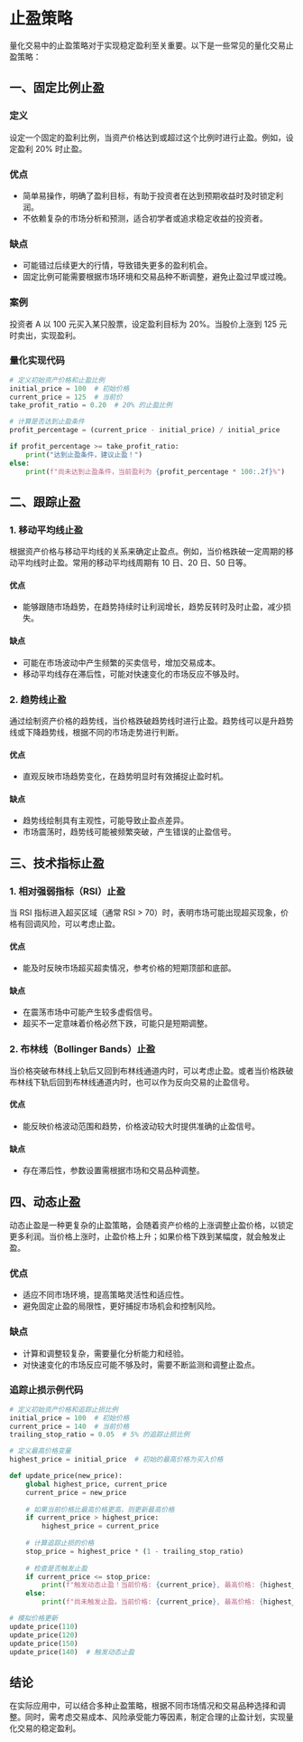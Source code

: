 # 止盈策略

量化交易中的止盈策略对于实现稳定盈利至关重要。以下是一些常见的量化交易止盈策略：

## 一、固定比例止盈

### 定义
设定一个固定的盈利比例，当资产价格达到或超过这个比例时进行止盈。例如，设定盈利 20% 时止盈。

### 优点
- 简单易操作，明确了盈利目标，有助于投资者在达到预期收益时及时锁定利润。
- 不依赖复杂的市场分析和预测，适合初学者或追求稳定收益的投资者。

### 缺点
- 可能错过后续更大的行情，导致错失更多的盈利机会。
- 固定比例可能需要根据市场环境和交易品种不断调整，避免止盈过早或过晚。

### 案例
投资者 A 以 100 元买入某只股票，设定盈利目标为 20%。当股价上涨到 125 元时卖出，实现盈利。

### 量化实现代码
```python
# 定义初始资产价格和止盈比例
initial_price = 100  # 初始价格
current_price = 125  # 当前价
take_profit_ratio = 0.20  # 20% 的止盈比例

# 计算是否达到止盈条件
profit_percentage = (current_price - initial_price) / initial_price

if profit_percentage >= take_profit_ratio:
    print("达到止盈条件，建议止盈！")
else:
    print(f"尚未达到止盈条件，当前盈利为 {profit_percentage * 100:.2f}%")
```

## 二、跟踪止盈

### 1. 移动平均线止盈
根据资产价格与移动平均线的关系来确定止盈点。例如，当价格跌破一定周期的移动平均线时止盈。常用的移动平均线周期有 10 日、20 日、50 日等。

#### 优点
- 能够跟随市场趋势，在趋势持续时让利润增长，趋势反转时及时止盈，减少损失。

#### 缺点
- 可能在市场波动中产生频繁的买卖信号，增加交易成本。
- 移动平均线存在滞后性，可能对快速变化的市场反应不够及时。

### 2. 趋势线止盈
通过绘制资产价格的趋势线，当价格跌破趋势线时进行止盈。趋势线可以是升趋势线或下降趋势线，根据不同的市场走势进行判断。

#### 优点
- 直观反映市场趋势变化，在趋势明显时有效捕捉止盈时机。

#### 缺点
- 趋势线绘制具有主观性，可能导致止盈点差异。
- 市场震荡时，趋势线可能被频繁突破，产生错误的止盈信号。

## 三、技术指标止盈

### 1. 相对强弱指标（RSI）止盈
当 RSI 指标进入超买区域（通常 RSI > 70）时，表明市场可能出现超买现象，价格有回调风险，可以考虑止盈。

#### 优点
- 能及时反映市场超买超卖情况，参考价格的短期顶部和底部。

#### 缺点
- 在震荡市场中可能产生较多虚假信号。
- 超买不一定意味着价格必然下跌，可能只是短期调整。

### 2. 布林线（Bollinger Bands）止盈
当价格突破布林线上轨后又回到布林线通道内时，可以考虑止盈。或者当价格跌破布林线下轨后回到布林线通道内时，也可以作为反向交易的止盈信号。

#### 优点
- 能反映价格波动范围和趋势，价格波动较大时提供准确的止盈信号。

#### 缺点
- 存在滞后性，参数设置需根据市场和交易品种调整。

## 四、动态止盈

动态止盈是一种更复杂的止盈策略，会随着资产价格的上涨调整止盈价格，以锁定更多利润。当价格上涨时，止盈价格上升；如果价格下跌到某幅度，就会触发止盈。

### 优点
- 适应不同市场环境，提高策略灵活性和适应性。
- 避免固定止盈的局限性，更好捕捉市场机会和控制风险。

### 缺点
- 计算和调整较复杂，需要量化分析能力和经验。
- 对快速变化的市场反应可能不够及时，需要不断监测和调整止盈点。

### 追踪止损示例代码
```python
# 定义初始资产价格和追踪止损比例
initial_price = 100  # 初始价格
current_price = 140  # 当前价格
trailing_stop_ratio = 0.05  # 5% 的追踪止损比例

# 定义最高价格变量
highest_price = initial_price  # 初始的最高价格为买入价格

def update_price(new_price):
    global highest_price, current_price
    current_price = new_price
    
    # 如果当前价格比最高价格更高，则更新最高价格
    if current_price > highest_price:
        highest_price = current_price
    
    # 计算追踪止损的价格
    stop_price = highest_price * (1 - trailing_stop_ratio)
    
    # 检查是否触发止盈
    if current_price <= stop_price:
        print(f"触发动态止盈！当前价格: {current_price}, 最高价格: {highest_price}, 止盈价格: {stop_price}")
    else:
        print(f"尚未触发止盈。当前价格: {current_price}, 最高价格: {highest_price}, 止盈价格: {stop_price}")

# 模拟价格更新
update_price(110)
update_price(120)
update_price(150)
update_price(140)  # 触发动态止盈
```

## 结论
在实际应用中，可以结合多种止盈策略，根据不同市场情况和交易品种选择和调整。同时，需考虑交易成本、风险承受能力等因素，制定合理的止盈计划，实现量化交易的稳定盈利。
